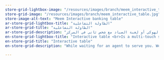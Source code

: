 ```yaml
---
store-grid-lightbox-image: "/resources/images/branch/meem_interactive_table.jpg"
store-grid-image: "/resources/images/branch/meem_interactive_table.jpg"
store-image-alt-text: "Meem Interactive banking table"
ar-store-grid-lightbox-title: "الطاولة التفاعلية"
ar-store-grid-title: "الطاولة التفاعلية"
ar-store-grid-description: "في الوقت القليل اللي راح تستنى فيه موظف خدمة العملاء، نشجع إنك تجرب تتفاعل مع وحدة من الطاولات التفاعلية الموجودة في المراكز الرئيسية. أحنا متأكدين إنك ما راح تمل بالإنتظار، خاصة إذا بديت تلعب لعبة الهوكي أو لعبة الصياد مع شخص ثاني في المركز!"
en-store-grid-lightbox-title: "Interactive table <br>Is a multi-touch screen that enables customers to brows the internet, view information about products and services, use currencies exchange calculator, utilize social media platforms, or even compete in multi player games!"
en-store-grid-title: "Interactive table"
en-store-grid-description: "While waiting for an agent to serve you. We would like to invite you to use this multi-touch interactive screen. You sure won't get bored and can have a quick game of hockey with a friend or with another customer!"

---
```

